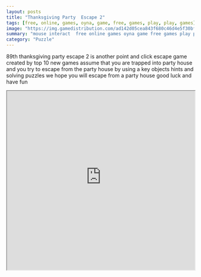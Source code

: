 ```yaml
---
layout: posts
title: "Thanksgiving Party  Escape 2"
tags: [free, online, games, oyna, game, free, games, play, play, games]
image: "https://img.gamedistribution.com/ad142d05cea843f680c46d4e5f30bf51.jpg"
summary: "mouse interact  free online games oyna game free games play play games"
category: "Puzzle"
---
```


89th thanksgiving party escape 2 is another point and click escape game created by top 10 new games assume that you are trapped into party house and you try to escape from the party house by using a key objects hints and solving puzzles we hope you will escape from a party house good luck and have fun

<iframe width="100%" height="480px;" src="https://flash.gamedistribution.com?game=ad142d05cea843f680c46d4e5f30bf51"></iframe>